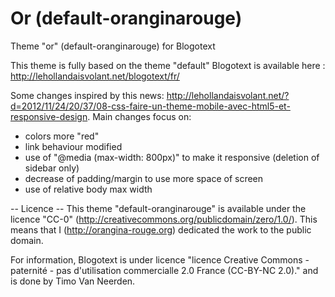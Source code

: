 Or (default-oranginarouge)
==========================

Theme "or" (default-oranginarouge) for Blogotext

This theme is fully based on the theme "default"
Blogotext is available here : http://lehollandaisvolant.net/blogotext/fr/

Some changes inspired by this news: http://lehollandaisvolant.net/?d=2012/11/24/20/37/08-css-faire-un-theme-mobile-avec-html5-et-responsive-design.
Main changes focus on: 
* colors more "red"
* link behaviour modified
* use of "@media (max-width: 800px)" to make it responsive (deletion of sidebar only)
* decrease of padding/margin to use more space of screen
* use of relative body max width

-- Licence --
This theme "default-oranginarouge" is available under the licence "CC-0" (http://creativecommons.org/publicdomain/zero/1.0/). This means that I (http://orangina-rouge.org)  dedicated the work to the public domain.

For information, Blogotext is under licence "licence Creative Commons - paternité - pas d'utilisation commercialle 2.0 France (CC-BY-NC 2.0)." and is done by Timo Van Neerden.
